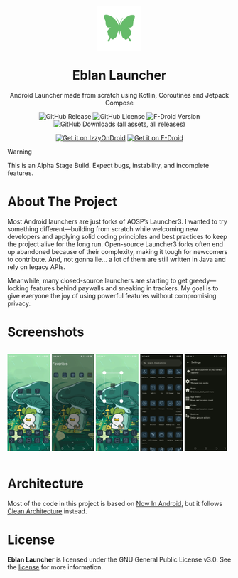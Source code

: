 <div align = "center">

<img width="100" src="app/src/main/ic_launcher-playstore.png" alt="Geto" align="center">

# Eblan Launcher

Android Launcher made from scratch using Kotlin, Coroutines and Jetpack Compose

![GitHub Release](https://img.shields.io/github/v/release/JackEblan/EblanLauncher?style=for-the-badge)
![GitHub License](https://img.shields.io/github/license/JackEblan/EblanLauncher?style=for-the-badge)
![F-Droid Version](https://img.shields.io/f-droid/v/com.eblan.launcher?style=for-the-badge)
![GitHub Downloads (all assets, all releases)](https://img.shields.io/github/downloads/JackEblan/EblanLauncher/total?style=for-the-badge)

[<img src="https://gitlab.com/IzzyOnDroid/repo/-/raw/master/assets/IzzyOnDroid.png" alt="Get it on IzzyOnDroid" height="80">](https://apt.izzysoft.de/packages/com.eblan.launcher)
[<img src="https://fdroid.gitlab.io/artwork/badge/get-it-on.png" alt="Get it on F-Droid" height="80">](https://f-droid.org/en/packages/com.eblan.launcher/)

</div>

> [!WARNING]
> This is an Alpha Stage Build. Expect bugs, instability, and incomplete features.

# About The Project

Most Android launchers are just forks of AOSP’s Launcher3. I wanted to try something
different—building from scratch while welcoming new developers and applying solid coding principles
and best practices to keep the project alive for the long run. Open-source Launcher3 forks often end
up abandoned because of their complexity, making it tough for newcomers to contribute. And, not
gonna lie… a lot of them are still written in Java and rely on legacy APIs.

Meanwhile, many closed-source launchers are starting to get greedy—locking features behind paywalls
and sneaking in trackers. My goal is to give everyone the joy of using powerful features without
compromising privacy.

# Screenshots

<div style="width:100%; display:flex; justify-content:space-between;">

[<img src="fastlane/metadata/android/en-US/images/phoneScreenshots/1.jpg" width=19% alt="1">](fastlane/metadata/android/en-US/images/phoneScreenshots/1.jpg)
[<img src="fastlane/metadata/android/en-US/images/phoneScreenshots/2.jpg" width=19% alt="2">](fastlane/metadata/android/en-US/images/phoneScreenshots/2.jpg)
[<img src="fastlane/metadata/android/en-US/images/phoneScreenshots/3.jpg" width=19% alt="3">](fastlane/metadata/android/en-US/images/phoneScreenshots/3.jpg)
[<img src="fastlane/metadata/android/en-US/images/phoneScreenshots/4.jpg" width=19% alt="4">](fastlane/metadata/android/en-US/images/phoneScreenshots/4.jpg)
[<img src="fastlane/metadata/android/en-US/images/phoneScreenshots/5.jpg" width=19% alt="5">](fastlane/metadata/android/en-US/images/phoneScreenshots/5.jpg)

</div>

# Architecture

Most of the code in this project is based
on [Now In Android](https://github.com/android/nowinandroid), but it
follows [Clean Architecture](https://blog.cleancoder.com/uncle-bob/2012/08/13/the-clean-architecture.html)
instead.

# License

**Eblan Launcher** is licensed under the GNU General Public License v3.0. See the [license](LICENSE)
for more
information.
